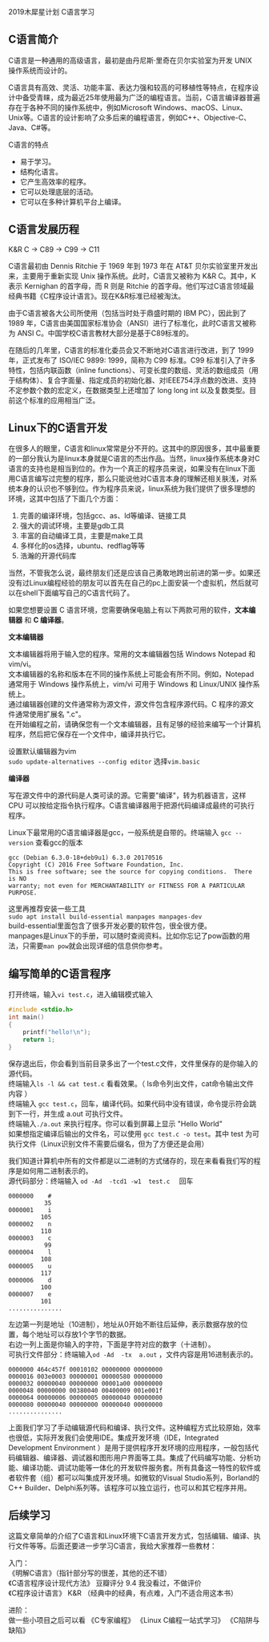 2019木犀星计划  C语言学习

## C语言简介
C语言是一种通用的高级语言，最初是由丹尼斯·里奇在贝尔实验室为开发 UNIX 操作系统而设计的。

C语言具有高效、灵活、功能丰富、表达力强和较高的可移植性等特点，在程序设计中备受青睐，成为最近25年使用最为广泛的编程语言。当前，C语言编译器普遍存在于各种不同的操作系统中，例如Microsoft Windows、macOS、Linux、Unix等。C语言的设计影响了众多后来的编程语言，例如C++、Objective-C、Java、C#等。

C语言的特点
* 易于学习。
* 结构化语言。
* 它产生高效率的程序。
* 它可以处理底层的活动。
* 它可以在多种计算机平台上编译。

## C语言发展历程
K&R C  ->  C89  ->  C99  ->  C11

C语言最初由 Dennis Ritchie 于 1969 年到 1973 年在 AT&T 贝尔实验室里开发出来，主要用于重新实现 Unix 操作系统。此时，C语言又被称为 K&R C。其中，K 表示 Kernighan 的首字母，而 R 则是 Ritchie 的首字母。他们写过C语言领域最经典书籍《C程序设计语言》。现在K&R标准已经被淘汰。

由于C语言被各大公司所使用（包括当时处于鼎盛时期的 IBM PC），因此到了 1989 年，C语言由美国国家标准协会（ANSI）进行了标准化，此时C语言又被称为 ANSI C。中国学校C语言教材大部分是基于C89标准的。

在随后的几年里，C语言的标准化委员会又不断地对C语言进行改进，到了 1999 年，正式发布了 ISO/IEC 9899: 1999，简称为 C99 标准。C99 标准引入了许多特性，包括内联函数（inline functions）、可变长度的数组、灵活的数组成员（用于结构体）、复合字面量、指定成员的初始化器、对IEEE754浮点数的改进、支持不定参数个数的宏定义，在数据类型上还增加了 long long int 以及复数类型。目前这个标准的应用相当广泛。

## Linux下的C语言开发
在很多人的眼里，C语言和linux常常是分不开的。这其中的原因很多，其中最重要的一部分我认为是linux本身就是C语言的杰出作品。当然，linux操作系统本身对C语言的支持也是相当到位的。作为一个真正的程序员来说，如果没有在linux下面用C语言编写过完整的程序，那么只能说他对C语言本身的理解还相关肤浅，对系统本身的认识也不够到位。作为程序员来说，linux系统为我们提供了很多理想的环境，这其中包括了下面几个方面：  
1. 完善的编译环境，包括gcc、as、ld等编译、链接工具
2. 强大的调试环境，主要是gdb工具
3. 丰富的自动编译工具，主要是make工具
4. 多样化的os选择，ubuntu、redflag等等
5. 浩瀚的开源代码库

当然，不管我怎么说，最终朋友们还是应该自己勇敢地跨出前进的第一步。如果还没有过Linux编程经验的朋友可以首先在自己的pc上面安装一个虚拟机，然后就可以在shell下面编写自己的C语言代码了。  

如果您想要设置 C 语言环境，您需要确保电脑上有以下两款可用的软件，**文本编辑器** 和 **C 编译器**。

**文本编辑器**

文本编辑器将用于输入您的程序。常用的文本编辑器包括 Windows Notepad 和 vim/vi。  
文本编辑器的名称和版本在不同的操作系统上可能会有所不同。例如，Notepad 通常用于 Windows 操作系统上，vim/vi 可用于 Windows 和 Linux/UNIX 操作系统上。  
通过编辑器创建的文件通常称为源文件，源文件包含程序源代码。C 程序的源文件通常使用扩展名 ".c"。  
在开始编程之前，请确保您有一个文本编辑器，且有足够的经验来编写一个计算机程序，然后把它保存在一个文件中，编译并执行它。  

设置默认编辑器为vim  
`sudo update-alternatives --config editor` 选择` vim.basic `

**编译器**  

写在源文件中的源代码是人类可读的源。它需要"编译"，转为机器语言，这样 CPU 可以按给定指令执行程序。C语言编译器用于把源代码编译成最终的可执行程序。

Linux下最常用的C语言编译器是gcc，一般系统是自带的。终端输入 `gcc --version` 查看gcc的版本
```
gcc (Debian 6.3.0-18+deb9u1) 6.3.0 20170516
Copyright (C) 2016 Free Software Foundation, Inc.
This is free software; see the source for copying conditions.  There is NO
warranty; not even for MERCHANTABILITY or FITNESS FOR A PARTICULAR PURPOSE.
```

这里再推荐安装一些工具  
`sudo apt install build-essential manpages manpages-dev`  
build-essential里面包含了很多开发必要的软件包，很全很方便。  
manpages是Linux下的手册，可以随时查阅资料。比如你忘记了pow函数的用法，只需要`man pow`就会出现详细的信息供你参考。

## 编写简单的C语言程序
打开终端，输入`vi test.c`，进入编辑模式输入
```c
#include <stdio.h>
int main()
{
    printf("hello!\n");
    return 1;
} 
```
保存退出后，你会看到当前目录多出了一个test.c文件，文件里保存的是你输入的源代码。  
终端输入`ls -l && cat test.c` 看看效果。（ ls命令列出文件，cat命令输出文件内容 ）  
终端输入 `gcc test.c`，回车，编译代码。如果代码中没有错误，命令提示符会跳到下一行，并生成 a.out 可执行文件。    
终端输入`./a.out` 来执行程序。你可以看到屏幕上显示 "Hello World"   
如果想指定编译后输出的文件名，可以使用 `gcc test.c -o test`。其中 test 为可执行文件（Linux识别文件不需要后缀名，但为了方便还是会用）

我们知道计算机中所有的文件都是以二进制的方式储存的，现在来看看我们写的程序是如何用二进制表示的。  
源代码部分：终端输入 `od -Ad  -tcd1 -w1  test.c  ` 回车
```
0000000    #
          35
0000001    i
         105
0000002    n
         110
0000003    c
          99
0000004    l
         108
0000005    u
         117
0000006    d
         100
0000007    e
         101
...............

```
左边第一列是地址（10进制），地址从0开始不断往后延伸，表示数据存放的位置，每个地址可以存放1个字节的数据。  
右边一列上面是你输入的字符，下面是字符对应的数字（十进制）。   
可执行文件部分：终端输入`od -Ad  -tx  a.out` ，文件内容是用16进制表示的。
```
0000000 464c457f 00010102 00000000 00000000
0000016 003e0003 00000001 00000580 00000000
0000032 00000040 00000000 00001a00 00000000
0000048 00000000 00380040 00400009 001e001f
0000064 00000006 00000005 00000040 00000000
0000080 00000040 00000000 00000040 00000000
...............
```

上面我们学习了手动编辑源代码和编译、执行文件。这种编程方式比较原始，效率也很低，实际开发我们会使用IDE。集成开发环境（IDE，Integrated Development Environment ）是用于提供程序开发环境的应用程序，一般包括代码编辑器、编译器、调试器和图形用户界面等工具。集成了代码编写功能、分析功能、编译功能、调试功能等一体化的开发软件服务套。所有具备这一特性的软件或者软件套（组）都可以叫集成开发环境。如微软的Visual Studio系列，Borland的C++ Builder、Delphi系列等。该程序可以独立运行，也可以和其它程序并用。

## 后续学习
这篇文章简单的介绍了C语言和Linux环境下C语言开发方式，包括编辑、编译、执行文件等等。后面还要进一步学习C语言，我给大家推荐一些教材：  

入门：  
《明解C语言》（指针部分写的很差，其他的还不错）  
《C语言程序设计现代方法》  豆瓣评分 9.4  我没看过，不做评价  
《C程序设计语言》 K&R   （经典中的经典，有点难，入门不适合用这本书）  

进阶：  
做一些小项目之后可以看 《C专家编程》 《Linux C编程一站式学习》  《C陷阱与缺陷》